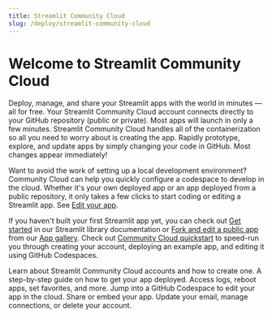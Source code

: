 ```yaml
---
title: Streamlit Community Cloud
slug: /deploy/streamlit-community-cloud
---
```


# Welcome to Streamlit Community Cloud

Deploy, manage, and share your Streamlit apps with the world in minutes &mdash; all for free. Your Streamlit Community Cloud account connects directly to your GitHub repository (public or private). Most apps will launch in only a few minutes. Streamlit Community Cloud handles all of the containerization so all you need to worry about is creating the app. Rapidly prototype, explore, and update apps by simply changing your code in GitHub. Most changes appear immediately!

Want to avoid the work of setting up a local development environment? Community Cloud can help you quickly configure a codespace to develop in the cloud. Whether it's your own deployed app or an app deployed from a public repository, it only takes a few clicks to start coding or editing a Streamlit app. See [Edit your app](/deploy/streamlit-community-cloud/manage-your-app/edit-your-app).

If you haven't built your first Streamlit app yet, you can check out [Get started](/get-started) in our Streamlit library documentation or [Fork and edit a public app](/deploy/streamlit-community-cloud/get-started/fork-and-edit-a-public-app) from our <a href="https://streamlit.io/gallery" target="_blank">App gallery</a>. Check out [Community Cloud quickstart](/deploy/streamlit-community-cloud/get-started) to speed-run you through creating your account, deploying an example app, and editing it using GitHub Codespaces.

<InlineCalloutContainer>
    <InlineCallout
        color="lightBlue-70"
        icon="arrow_forward"
        bold="Get started."
        href="/deploy/streamlit-community-cloud/get-started"
    >Learn about Streamlit Community Cloud accounts and how to create one.</InlineCallout>
    <InlineCallout
        color="lightBlue-70"
        icon="flight_takeoff"
        bold="Deploy your app."
        href="/deploy/streamlit-community-cloud/deploy-your-app"
    >A step-by-step guide on how to get your app deployed.</InlineCallout>
    <InlineCallout
        color="lightBlue-70"
        icon="settings"
        bold="Manage your app."
        href="/deploy/streamlit-community-cloud/manage-your-app"
    >Access logs, reboot apps, set favorites, and more. Jump into a GitHub Codespace to edit your app in the cloud.</InlineCallout>
    <InlineCallout
        color="lightBlue-70"
        icon="share"
        bold="Share your app."
        href="/deploy/streamlit-community-cloud/share-your-app"
    >Share or embed your app.</InlineCallout>
    <InlineCallout
        color="lightBlue-70"
        icon="manage_accounts"
        bold="Manage your account."
        href="/deploy/streamlit-community-cloud/manage-your-account"
    >Update your email, manage connections, or delete your account.</InlineCallout>
</InlineCalloutContainer>
